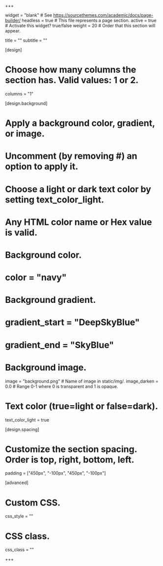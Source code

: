+++

widget = "blank" # See https://sourcethemes.com/academic/docs/page-builder/ 
headless = true # This file represents a page section. 
active = true # Activate this widget? true/false 
weight = 20 # Order that this section will appear.

title = "" 
subtitle = ""

[design]

# Choose how many columns the section has. Valid values: 1 or 2.
columns = "1"

[design.background]

# Apply a background color, gradient, or image.
# Uncomment (by removing #) an option to apply it.
# Choose a light or dark text color by setting text_color_light.
# Any HTML color name or Hex value is valid.
# Background color.
# color = "navy"
# Background gradient.
# gradient_start = "DeepSkyBlue"
# gradient_end = "SkyBlue"
# Background image.
image = "background.png" # Name of image in static/img/. 
image_darken = 0.0 # Range 0-1 where 0 is transparent and 1 is opaque.

# Text color (true=light or false=dark).
text_color_light = true

[design.spacing]

# Customize the section spacing. Order is top, right, bottom, left.
padding = ["450px", "-100px", "450px", "-100px"]

[advanced]

# Custom CSS.
css_style = ""

# CSS class.
css_class = "" 

+++









